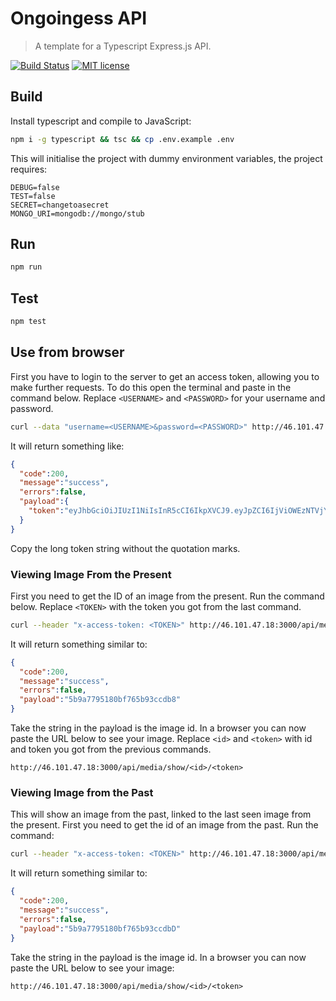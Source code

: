 # Ongoingess API
> A template for a Typescript Express.js API.

[![Build Status](https://travis-ci.com/danjwelsh/express-stub.svg?branch=master)](https://travis-ci.com/danjwelsh/express-stub)
[![MIT license](https://img.shields.io/badge/License-MIT-blue.svg)](https://lbesson.mit-license.org/)

## Build
Install typescript and compile to JavaScript:
```bash
npm i -g typescript && tsc && cp .env.example .env
```
This will initialise the project with dummy environment variables, the project requires:
```
DEBUG=false
TEST=false
SECRET=changetoasecret
MONGO_URI=mongodb://mongo/stub
```

## Run
```bash
npm run
```

## Test
```bash
npm test
```

## Use from browser
First you have to login to the server to get an access token, allowing you to make further requests. To do this open the terminal and paste in the command below. Replace `<USERNAME>` and `<PASSWORD>` for your username and password.
```bash
curl --data "username=<USERNAME>&password=<PASSWORD>" http://46.101.47.18:3000/api/auth/authenticate
```

It will return something like:
```json
{
  "code":200,
  "message":"success",
  "errors":false,
  "payload":{
    "token":"eyJhbGciOiJIUzI1NiIsInR5cCI6IkpXVCJ9.eyJpZCI6IjViOWEzNTVjYTc2YTY0MDAwZmQ0MGNhZCIsInVzZXJuYW1lIjoicHJvdG8iLCJpYXQiOjE1MzY5MjA0MzUsImV4cCI6MTUzNzAwNjgzNX0.vqY17Lwxb8MPgeJLQ1aOEFlX85g35iQoHPBdkCK6uaB"
  }
}
```

Copy the long token string without the quotation marks.

### Viewing Image From the Present
First you need to get the ID of an image from the present. Run the command below. Replace `<TOKEN>` with the token you got from the last command.
```bash
curl --header "x-access-token: <TOKEN>" http://46.101.47.18:3000/api/media/request/present
```

It will return something similar to:
```json
{
  "code":200,
  "message":"success",
  "errors":false,
  "payload":"5b9a7795180bf765b93ccdb8"
}
```

Take the string in the payload is the image id. In a browser you can now paste the URL below to see your image. Replace `<id>` and `<token>` with id and token you got from the previous commands.
```
http://46.101.47.18:3000/api/media/show/<id>/<token>
```

### Viewing Image from the Past
This will show an image from the past, linked to the last seen image from the present. First you need to get the id of an image from the past. Run the command:
```bash
curl --header "x-access-token: <TOKEN>" http://46.101.47.18:3000/api/media/request/past
```

It will return something similar to:
```json
{
  "code":200,
  "message":"success",
  "errors":false,
  "payload":"5b9a7795180bf765b93ccdbD"
}
```

Take the string in the payload is the image id. In a browser you can now paste the URL below to see your image:
```
http://46.101.47.18:3000/api/media/show/<id>/<token>
```
